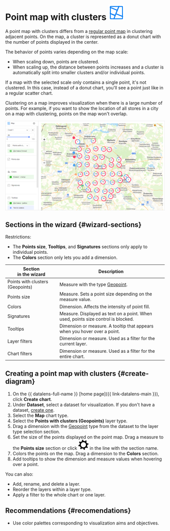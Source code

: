 # Point map with clusters ![](../../_assets/datalens/heatmap.svg)

A point map with clusters differs from a [regular point map](point-map-chart.md) in clustering adjacent points. On the map, a cluster is represented as a donut chart with the number of points displayed in the center.

The behavior of points varies depending on the map scale:

* When scaling down, points are clustered.
* When scaling up, the distance between points increases and a cluster is automatically split into smaller clusters and/or individual points.

If a map with the selected scale only contains a single point, it's not clustered. In this case, instead of a donut chart, you'll see a point just like in a regular scatter chart.

Clustering on a map improves visualization when there is a large number of points. For example, if you want to show the location of all stores in a city on a map with clustering, points on the map won't overlap.

![point-chart](../../_assets/datalens/visualization-ref/cluster-point-map/cluster-point-map.png)

## Sections in the wizard {#wizard-sections}

Restrictions:

* The **Points size**, **Tooltips**, and **Signatures** sections only apply to individual points.
* The **Colors** section only lets you add a dimension.

| Section<br/> in the wizard | Description |
----- | ----
| Points with clusters (Geopoints) | Measure with the type [Geopoint](../concepts/data-types#geopoint). |
| Points size | Measure. Sets a point size depending on the measure value. |
| Colors | Dimension. Affects the intensity of point fill. |
| Signatures | Measure. Displayed as text on a point. When used, points size control is blocked. |
| Tooltips | Dimension or measure. A tooltip that appears when you hover over a point. |
| Layer filters | Dimension or measure. Used as a filter for the current layer. |
| Chart filters | Dimension or measure. Used as a filter for the entire chart. |

## Creating a point map with clusters {#create-diagram}

1. On the {{ datalens-full-name }} [home page]({{ link-datalens-main }}), click **Create chart**.
1. Under **Dataset**, select a dataset for visualization. If you don't have a dataset, [create one](../operations/dataset/create.md).
1. Select the **Map** chart type.
1. Select the **Points with clusters (Geopoints)** layer type.
1. Drag a dimension with the [Geopoint](../concepts/data-types#geopoint) type from the dataset to the layer type selection section.
1. Set the size of the points displayed on the point map. Drag a measure to the **Points size** section or click ![image](../../_assets/datalens/gear.svg) in the line with the section name.
1. Colors the points on the map. Drag a dimension to the **Colors** section.
1. Add tooltips to show the dimension and measure values when hovering over a point.

You can also:

* Add, rename, and delete a layer.
* Reorder the layers within a layer type.
* Apply a filter to the whole chart or one layer.

## Recommendations {#recomendations}

* Use color palettes corresponding to visualization aims and objectives.
